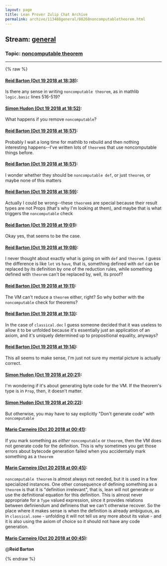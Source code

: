 ```yaml
---
layout: page
title: Lean Prover Zulip Chat Archive 
permalink: archive/113488general/08268noncomputabletheorem.html
---
```


## Stream: [general](index.html)
### Topic: [noncomputable theorem](08268noncomputabletheorem.html)

---


{% raw %}
#### [ Reid Barton (Oct 19 2018 at 18:38)](https://leanprover.zulipchat.com/#narrow/stream/113488-general/topic/noncomputable%20theorem/near/136123067):
Is there any sense in writing `noncomputable theorem`, as in mathlib `logic.basic` lines 516-519?

#### [ Simon Hudon (Oct 19 2018 at 18:52)](https://leanprover.zulipchat.com/#narrow/stream/113488-general/topic/noncomputable%20theorem/near/136124051):
What happens if you remove `noncomputable`?

#### [ Reid Barton (Oct 19 2018 at 18:57)](https://leanprover.zulipchat.com/#narrow/stream/113488-general/topic/noncomputable%20theorem/near/136124347):
Probably I wait a long time for mathlib to rebuild and then nothing interesting happens--I've written lots of `theorem`s that use noncomputable things before.

#### [ Reid Barton (Oct 19 2018 at 18:57)](https://leanprover.zulipchat.com/#narrow/stream/113488-general/topic/noncomputable%20theorem/near/136124359):
I wonder whether they should be `noncomputable def`, or just `theorem`, or maybe none of this matters

#### [ Reid Barton (Oct 19 2018 at 18:59)](https://leanprover.zulipchat.com/#narrow/stream/113488-general/topic/noncomputable%20theorem/near/136124519):
Actually I could be wrong--these `theorem`s are special because their result types are not Props (that's why I'm looking at them), and maybe that is what triggers the `noncomputable` check

#### [ Reid Barton (Oct 19 2018 at 19:01)](https://leanprover.zulipchat.com/#narrow/stream/113488-general/topic/noncomputable%20theorem/near/136124688):
Okay yes, that seems to be the case.

#### [ Reid Barton (Oct 19 2018 at 19:08)](https://leanprover.zulipchat.com/#narrow/stream/113488-general/topic/noncomputable%20theorem/near/136125141):
I never thought about exactly what is going on with `def` and `theorem`. I guess the difference is like `let` vs `have`, that is, something defined with `def` can be replaced by its definition by one of the reduction rules, while something defined with `theorem` can't be replaced by, well, its proof?

#### [ Reid Barton (Oct 19 2018 at 19:11)](https://leanprover.zulipchat.com/#narrow/stream/113488-general/topic/noncomputable%20theorem/near/136125354):
The VM can't reduce a `theorem` either, right? So why bother with the `noncomputable` check for theorems?

#### [ Reid Barton (Oct 19 2018 at 19:13)](https://leanprover.zulipchat.com/#narrow/stream/113488-general/topic/noncomputable%20theorem/near/136125488):
In the case of `classical.dec` I guess someone decided that it was useless to allow it to be unfolded because it's essentially just an application of an axiom, and it's uniquely determined up to propositional equality, anyways?

#### [ Reid Barton (Oct 19 2018 at 19:14)](https://leanprover.zulipchat.com/#narrow/stream/113488-general/topic/noncomputable%20theorem/near/136125590):
This all seems to make sense, I'm just not sure my mental picture is actually correct.

#### [ Simon Hudon (Oct 19 2018 at 20:21)](https://leanprover.zulipchat.com/#narrow/stream/113488-general/topic/noncomputable%20theorem/near/136129728):
I'm wondering if it's about generating byte code for the VM. If the theorem's type is in `Prop`, then, it doesn't matter.

#### [ Simon Hudon (Oct 19 2018 at 20:22)](https://leanprover.zulipchat.com/#narrow/stream/113488-general/topic/noncomputable%20theorem/near/136129843):
But otherwise, you may have to say explicitly "Don't generate code" with `noncomputable`

#### [ Mario Carneiro (Oct 20 2018 at 00:41)](https://leanprover.zulipchat.com/#narrow/stream/113488-general/topic/noncomputable%20theorem/near/136143543):
If you mark something as *either* `noncomputable` or `theorem`, then the VM does not generate code for the definition. This is why sometimes you get those errors about bytecode generation failed when you accidentally mark something as a `theorem`

#### [ Mario Carneiro (Oct 20 2018 at 00:45)](https://leanprover.zulipchat.com/#narrow/stream/113488-general/topic/noncomputable%20theorem/near/136143755):
`noncomputable theorem` is almost always not needed, but it is used in a few specialized instances. One other consequence of defining something as a `theorem` is that it is "definition irrelevant", that is, lean will not generate or use the definitional equation for this definition. This is almost never appropriate for a `Type` valued expression, since it provides relations between definiendum and definiens that we can't otherwise recover. So the place where it makes sense is when the definition is already ambiguous, as in `classical.some` - unfolding it will not tell us any more about its value - and it is also using the axiom of choice so it should not have any code generation.

#### [ Mario Carneiro (Oct 20 2018 at 00:45)](https://leanprover.zulipchat.com/#narrow/stream/113488-general/topic/noncomputable%20theorem/near/136143757):
@**Reid Barton**


{% endraw %}
